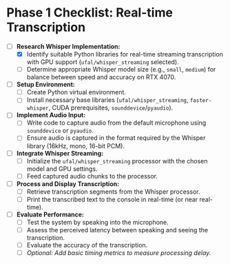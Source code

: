 # Phase 1 Checklist: Real-time Transcription

- [ ] **Research Whisper Implementation:**
  - [x] Identify suitable Python libraries for real-time streaming transcription with GPU support (`ufal/whisper_streaming` selected).
  - [ ] Determine appropriate Whisper model size (e.g., `small`, `medium`) for balance between speed and accuracy on RTX 4070.
- [ ] **Setup Environment:**
  - [ ] Create Python virtual environment.
  - [ ] Install necessary base libraries (`ufal/whisper_streaming`, `faster-whisper`, CUDA prerequisites, `sounddevice`/`pyaudio`).
- [ ] **Implement Audio Input:**
  - [ ] Write code to capture audio from the default microphone using `sounddevice` or `pyaudio`.
  - [ ] Ensure audio is captured in the format required by the Whisper library (16kHz, mono, 16-bit PCM).
- [ ] **Integrate Whisper Streaming:**
  - [ ] Initialize the `ufal/whisper_streaming` processor with the chosen model and GPU settings.
  - [ ] Feed captured audio chunks to the processor.
- [ ] **Process and Display Transcription:**
  - [ ] Retrieve transcription segments from the Whisper processor.
  - [ ] Print the transcribed text to the console in real-time (or near real-time).
- [ ] **Evaluate Performance:**
  - [ ] Test the system by speaking into the microphone.
  - [ ] Assess the perceived latency between speaking and seeing the transcription.
  - [ ] Evaluate the accuracy of the transcription.
  - [ ] *Optional: Add basic timing metrics to measure processing delay.* 